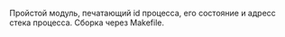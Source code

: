 Пройстой модуль, печатающий id процесса, его состояние и адресс стека процесса.
Сборка через Makefile.
